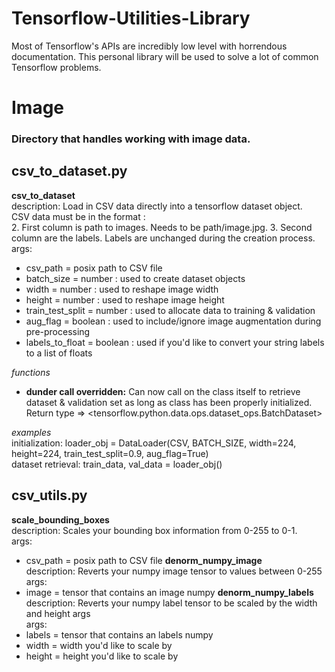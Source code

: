 # Tensorflow-Utilities-Library
Most of Tensorflow's APIs are incredibly low level with horrendous documentation. This personal library will be used to solve a lot of common Tensorflow problems.


# Image
### Directory that handles working with image data.
## csv_to_dataset.py
**csv_to_dataset**
<br />description: Load in CSV data directly into a tensorflow dataset object. 
<br />CSV data must be in the format : <br />
2. First column is path to images. Needs to be path/image.jpg.
3. Second column are the labels. Labels are unchanged during the creation process.
<br />args:
* csv_path = posix path to CSV file
* batch_size = number : used to create dataset objects
* width = number : used to reshape image width
* height = number : used to reshape image height
* train_test_split = number : used to allocate data to training & validation
* aug_flag = boolean : used to include/ignore image augmentation during pre-processing
* labels_to_float = boolean : used if you'd like to convert your string labels to a list of floats

*functions*
<br />
* **dunder call overridden:** Can now call on the class itself to retrieve dataset & validation set as long as class has been properly initialized. Return type => <tensorflow.python.data.ops.dataset_ops.BatchDataset>

*examples*
<br />
initialization: loader_obj = DataLoader(CSV, BATCH_SIZE, width=224, height=224, train_test_split=0.9, aug_flag=True)
<br />
dataset retrieval: train_data, val_data = loader_obj()


## csv_utils.py
**scale_bounding_boxes**
<br />description: Scales your bounding box information from 0-255 to 0-1. 
<br />args:
* csv_path = posix path to CSV file
**denorm_numpy_image**
<br />description: Reverts your numpy image tensor to values between 0-255
<br />args:
* image = tensor that contains an image numpy
**denorm_numpy_labels**
<br />description: Reverts your numpy label tensor to be scaled by the width and height args
<br />args:
* labels = tensor that contains an labels numpy
* width = width you'd like to scale by
* height = height you'd like to scale by
